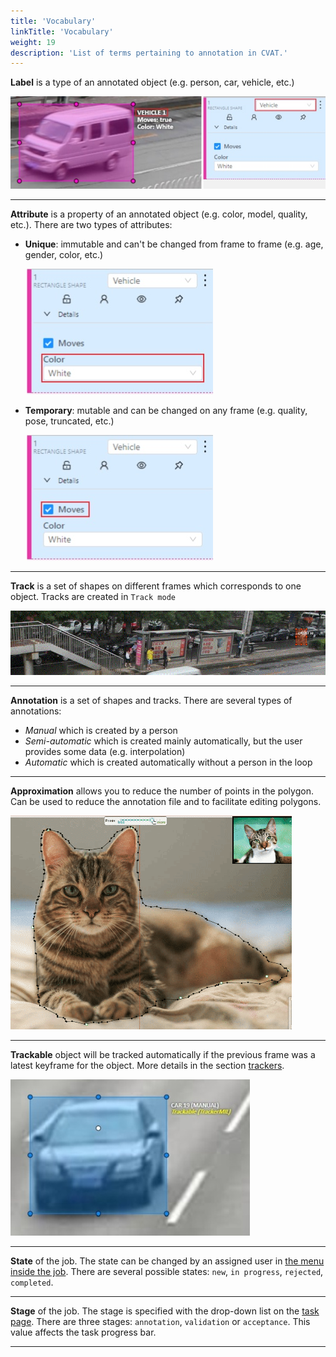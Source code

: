 ```yaml
---
title: 'Vocabulary'
linkTitle: 'Vocabulary'
weight: 19
description: 'List of terms pertaining to annotation in CVAT.'
---
```

**Label** is a type of an annotated object (e.g. person, car, vehicle, etc.)

![](/images/image032_detrac.jpg)

---

**Attribute** is a property of an annotated object (e.g. color, model,
quality, etc.). There are two types of attributes:

- **Unique**: immutable and can't be changed from frame to frame (e.g. age, gender, color, etc.)

  ![](/images/image073.jpg)

- **Temporary**: mutable and can be changed on any frame (e.g. quality, pose, truncated, etc.)

  ![](/images/image072.jpg)

---

**Track** is a set of shapes on different frames which corresponds to one object.
Tracks are created in `Track mode`

![](/images/gif003_detrac.gif)

---

**Annotation** is a set of shapes and tracks. There are several types of annotations:

- _Manual_ which is created by a person
- _Semi-automatic_ which is created mainly automatically, but the user provides some data (e.g. interpolation)
- _Automatic_ which is created automatically without a person in the loop

---

**Approximation** allows you to reduce the number of points in the polygon.
Can be used to reduce the annotation file and to facilitate editing polygons.

![](/images/approximation_accuracy.gif)

---

**Trackable** object will be tracked automatically if the previous frame was
a latest keyframe for the object. More details in the section [trackers](/docs/manual/advanced/ai-tools/#trackers).

![](/images/tracker_indication_detrac.jpg)

---

**State** of the job. The state can be changed by an assigned user in [the menu inside the job](/docs/manual/basics/top-panel/).
There are several possible states: `new`, `in progress`, `rejected`, `completed`.

---

**Stage** of the job. The stage is specified with the drop-down list on the [task page](/docs/manual/basics/tasks-page/).
There are three stages: `annotation`, `validation` or `acceptance`. This value affects the task progress bar.

---
